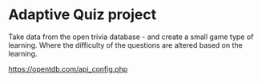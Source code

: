 # Adaptive Quiz project


Take data from the open trivia database - and create a small game type of learning. Where the difficulty of the questions are altered based on the learning. 

https://opentdb.com/api_config.php


